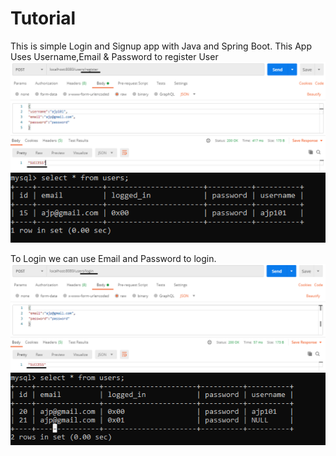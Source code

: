 # Tutorial
This is simple Login and Signup app with Java and Spring Boot.
This App Uses Username,Email & Password to register User
![alt text](https://github.com/Mihirlalwani/Tutorial/blob/master/Images/Input.png)
![alt text](https://github.com/Mihirlalwani/Tutorial/blob/master/Images/output.png)

To Login we can use Email and Password to login.
![alt text](https://github.com/Mihirlalwani/Tutorial/blob/master/Images/login.png)
![alt text](https://github.com/Mihirlalwani/Tutorial/blob/master/Images/login%20output.png)
